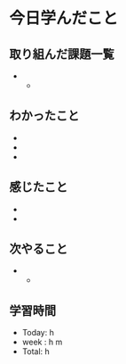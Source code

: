 # 今日学んだこと

## 取り組んだ課題一覧
- 
    - 

## わかったこと
- 
- 
- 

## 感じたこと
- 
- 

## 次やること
- 
    - 

## 学習時間
- Today: h
- week : h m
- Total: h